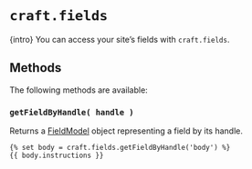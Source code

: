 # `craft.fields`

{intro} You can access your site’s fields with `craft.fields`.

## Methods

The following methods are available:

### `getFieldByHandle( handle )`

Returns a [FieldModel](https://docs.craftcms.com/api/v2/models/FieldModel.html) object representing a field by its handle.

```twig
{% set body = craft.fields.getFieldByHandle('body') %}
{{ body.instructions }}
```